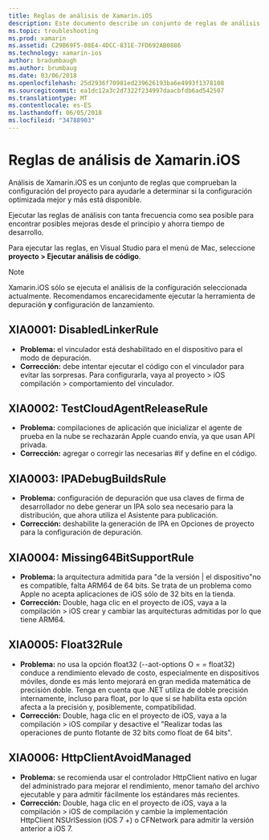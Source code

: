 ```yaml
---
title: Reglas de análisis de Xamarin.iOS
description: Este documento describe un conjunto de reglas de análisis que compruebe la configuración de proyecto Xamarin.iOS para ayudar a determinar si la configuración más/better-optimized está disponibles.
ms.topic: troubleshooting
ms.prod: xamarin
ms.assetid: C29B69F5-08E4-4DCC-831E-7FD692AB0886
ms.technology: xamarin-ios
author: bradumbaugh
ms.author: brumbaug
ms.date: 03/06/2018
ms.openlocfilehash: 25d2936f70981ed239626193ba6e4993f1378108
ms.sourcegitcommit: ea1dc12a3c2d7322f234997daacbfdb6ad542507
ms.translationtype: MT
ms.contentlocale: es-ES
ms.lasthandoff: 06/05/2018
ms.locfileid: "34788903"
---
```

# <a name="xamarinios-analysis-rules"></a>Reglas de análisis de Xamarin.iOS

Análisis de Xamarin.iOS es un conjunto de reglas que comprueban la configuración del proyecto para ayudarle a determinar si la configuración optimizada mejor y más está disponible.

Ejecutar las reglas de análisis con tanta frecuencia como sea posible para encontrar posibles mejoras desde el principio y ahorra tiempo de desarrollo.

Para ejecutar las reglas, en Visual Studio para el menú de Mac, seleccione **proyecto > Ejecutar análisis de código**.

> [!NOTE]
> Xamarin.iOS sólo se ejecuta el análisis de la configuración seleccionada actualmente. Recomendamos encarecidamente ejecutar la herramienta de depuración **y** configuración de lanzamiento.

<a name="XIA0001" />

## <a name="xia0001-disabledlinkerrule"></a>XIA0001: DisabledLinkerRule

- **Problema:** el vinculador está deshabilitado en el dispositivo para el modo de depuración.
- **Corrección:** debe intentar ejecutar el código con el vinculador para evitar las sorpresas.
Para configurarla, vaya al proyecto > iOS compilación > comportamiento del vinculador.

<a name="XIA0002" />

## <a name="xia0002-testcloudagentreleaserule"></a>XIA0002: TestCloudAgentReleaseRule

- **Problema:** compilaciones de aplicación que inicializar el agente de prueba en la nube se rechazarán Apple cuando envía, ya que usan API privada.
- **Corrección:** agregar o corregir las necesarias #if y define en el código.

<a name="XIA0003" />

## <a name="xia0003-ipadebugbuildsrule"></a>XIA0003: IPADebugBuildsRule

- **Problema:** configuración de depuración que usa claves de firma de desarrollador no debe generar un IPA solo sea necesario para la distribución, que ahora utiliza el Asistente para publicación.
- **Corrección:** deshabilite la generación de IPA en Opciones de proyecto para la configuración de depuración.

<a name="XIA0004" />

## <a name="xia0004-missing64bitsupportrule"></a>XIA0004: Missing64BitSupportRule

- **Problema:** la arquitectura admitida para "de la versión | el dispositivo"no es compatible, falta ARM64 de 64 bits. Se trata de un problema como Apple no acepta aplicaciones de iOS sólo de 32 bits en la tienda.
- **Corrección:** Double, haga clic en el proyecto de iOS, vaya a la compilación > iOS crear y cambiar las arquitecturas admitidas por lo que tiene ARM64.

<a name="XIA0005" />

## <a name="xia0005-float32rule"></a>XIA0005: Float32Rule

- **Problema:** no usa la opción float32 (--aot-options O = = float32) conduce a rendimiento elevado de costo, especialmente en dispositivos móviles, donde es más lento mejorará en gran medida matemática de precisión doble. Tenga en cuenta que .NET utiliza de doble precisión internamente, incluso para float, por lo que si se habilita esta opción afecta a la precisión y, posiblemente, compatibilidad.
- **Corrección:** Double, haga clic en el proyecto de iOS, vaya a la compilación > iOS compilar y desactive el "Realizar todas las operaciones de punto flotante de 32 bits como float de 64 bits".

<a name="XIA0006" />

## <a name="xia0006-httpclientavoidmanaged"></a>XIA0006: HttpClientAvoidManaged

- **Problema:** se recomienda usar el controlador HttpClient nativo en lugar del administrado para mejorar el rendimiento, menor tamaño del archivo ejecutable y para admitir fácilmente los estándares más recientes.
- **Corrección:** Double, haga clic en el proyecto de iOS, vaya a la compilación > iOS de compilación y cambie la implementación HttpClient NSUrlSession (iOS 7 +) o CFNetwork para admitir la versión anterior a iOS 7.
